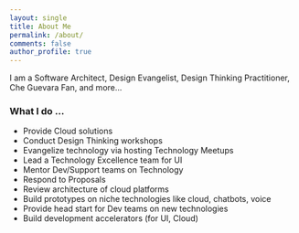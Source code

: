 ```yaml
---
layout: single
title: About Me
permalink: /about/
comments: false
author_profile: true
---
```


I am a Software Architect, Design Evangelist, Design Thinking Practitioner, Che Guevara Fan, and more...

### What I do ... 

- Provide Cloud solutions
- Conduct Design Thinking workshops
- Evangelize technology via hosting Technology Meetups
- Lead a Technology Excellence team for UI
- Mentor Dev/Support teams on Technology
- Respond to Proposals
- Review architecture of cloud platforms
- Build prototypes on niche technologies like cloud, chatbots, voice
- Provide head start for Dev teams on new technologies
- Build development accelerators (for UI, Cloud)